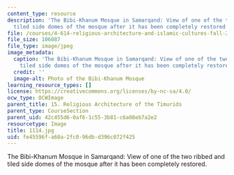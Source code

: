 ```yaml
---
content_type: resource
description: 'The Bibi-Khanum Mosque in Samarqand: View of one of the two ribbed and
  tiled side domes of the mosque after it has been completely restored.'
file: /courses/4-614-religious-architecture-and-islamic-cultures-fall-2002/fe45596fa60a2fc096dbd396c072f425_1114.jpg
file_size: 106087
file_type: image/jpeg
image_metadata:
  caption: 'The Bibi-Khanum Mosque in Samarqand: View of one of the two ribbed and
    tiled side domes of the mosque after it has been completely restored.'
  credit: ''
  image-alt: Photo of the Bibi-Khanum Mosque
learning_resource_types: []
license: https://creativecommons.org/licenses/by-nc-sa/4.0/
ocw_type: OCWImage
parent_title: 15. Religious Architecture of the Timurids
parent_type: CourseSection
parent_uid: 42c455d6-0af6-1c55-3b81-c6a08eb7a2e2
resourcetype: Image
title: 1114.jpg
uid: fe45596f-a60a-2fc0-96db-d396c072f425
---
```

The Bibi-Khanum Mosque in Samarqand: View of one of the two ribbed and tiled side domes of the mosque after it has been completely restored.